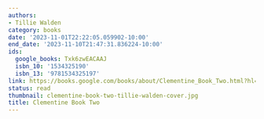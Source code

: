 ```yaml
---
authors:
- Tillie Walden
category: books
date: '2023-11-01T22:22:05.059902-10:00'
end_date: '2023-11-10T21:47:31.836224-10:00'
ids:
  google_books: Txk6zwEACAAJ
  isbn_10: '1534325190'
  isbn_13: '9781534325197'
link: https://books.google.com/books/about/Clementine_Book_Two.html?hl=&id=Txk6zwEACAAJ
status: read
thumbnail: clementine-book-two-tillie-walden-cover.jpg
title: Clementine Book Two
---
```

